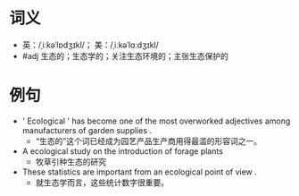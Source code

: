 # 词义
- 英：/ˌiːkəˈlɒdʒɪkl/； 美：/ˌiːkəˈlɑːdʒɪkl/
- #adj 生态的；生态学的；关注生态环境的；主张生态保护的
# 例句
- ' Ecological ' has become one of the most overworked adjectives among manufacturers of garden supplies .
	- “生态的”这个词已经成为园艺产品生产商用得最滥的形容词之一。
- A ecological study on the introduction of forage plants
	- 牧草引种生态的研究
- These statistics are important from an ecological point of view .
	- 就生态学而言，这些统计数字很重要。
